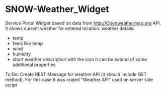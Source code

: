 ﻿# SNOW-Weather_Widget
Service Portal Widget based on data from http://Openweathermap.org API.
It shows current weather for entered location.
weather details:
- temp
- feels like temp
- wind
- humidity
- short weather description with the icon
It can be extend of some additional properties


To Do:
Create REST Message for weather API (it should include GET method). For this case it was crated "Weather API" used on server side script
